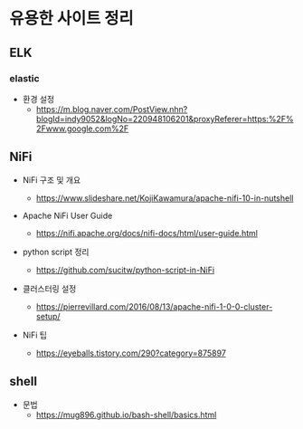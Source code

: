 # 유용한 사이트 정리

## ELK
### elastic
- 환경 설정
    - https://m.blog.naver.com/PostView.nhn?blogId=indy9052&logNo=220948106201&proxyReferer=https:%2F%2Fwww.google.com%2F

## NiFi
- NiFi 구조 및 개요
    - https://www.slideshare.net/KojiKawamura/apache-nifi-10-in-nutshell

- Apache NiFi User Guide
    - https://nifi.apache.org/docs/nifi-docs/html/user-guide.html
- python script 정리
    - https://github.com/sucitw/python-script-in-NiFi
- 클러스터링 설정
    - https://pierrevillard.com/2016/08/13/apache-nifi-1-0-0-cluster-setup/
- NiFi 팁
    - https://eyeballs.tistory.com/290?category=875897
  
## shell
- 문법
    - https://mug896.github.io/bash-shell/basics.html

